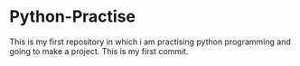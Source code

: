 # Python-Practise
This is my first repository in which i am practising python programming and going to make a project.
This is my first commit.
